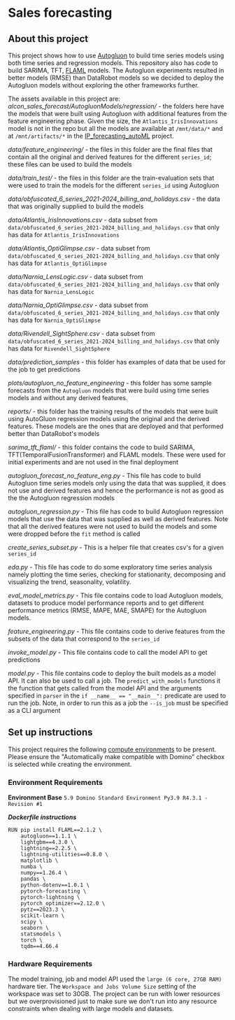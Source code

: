 # Sales forecasting

## About this project
This project shows how to use [Autogluon](https://auto.gluon.ai/stable/index.html) to build time series models using both time series and regression models. This repository also has code to build SARIMA, TFT, [FLAML](https://microsoft.github.io/FLAML/) models. The Autogluon experiments resulted in better models (RMSE) than DataRobot models so we decided to deploy the Autogluon models without exploring the other frameworks further.

The assets available in this project are:
*alcon_sales_forecast/AutogluonModels/regression/* - the folders here have the models that were built using Autogluon with additional features from the feature engineering phase. Given the size, the `Atlantis_IrisInnovations` model is not in the repo but all the models are available at `/mnt/data/*` and at `/mnt/artifacts/*` in the [IP_forecasting_autoML](https://domino.myalcon.com/u/mansusu1/IP_forecasting_autoML/overview) project.

*data/feature_engineering/* - the files in this folder are the final files that contain all the original and derived features for the different `series_id`; these files can be used to build the models

*data/train_test/* - the files in this folder are the train-evaluation sets that were used to train the models for the different `series_id` using Autogluon

*data/obfuscated_6_series_2021-2024_billing_and_holidays.csv* - the data that was originally supplied to build the models

*data/Atlantis_IrisInnovations.csv* - data subset from `data/obfuscated_6_series_2021-2024_billing_and_holidays.csv` that only has data for `Atlantis_IrisInnovations`

*data/Atlantis_OptiGlimpse.csv* - data subset from `data/obfuscated_6_series_2021-2024_billing_and_holidays.csv` that only has data for `Atlantis_OptiGlimpse`

*data/Narnia_LensLogic.csv* - data subset from `data/obfuscated_6_series_2021-2024_billing_and_holidays.csv` that only has data for `Narnia_LensLogic`

*data/Narnia_OptiGlimpse.csv* - data subset from `data/obfuscated_6_series_2021-2024_billing_and_holidays.csv` that only has data for `Narnia_OptiGlimpse`

*data/Rivendell_SightSphere.csv* - data subset from `data/obfuscated_6_series_2021-2024_billing_and_holidays.csv` that only has data for `Rivendell_SightSphere`

*data/prediction_samples* - this folder has examples of data that be used for the job to get predictions

*plots/autogluon_no_feature_engineering* - this folder has some sample forecasts from the `Autogluon` models that were build using time series models and without any derived features. 

*reports/* - this folder has the training results of the models that were built using AutoGluon regression models using the original and the derived features. These models are the ones that are deployed and that performed better than DataRobot's models

*sarima_tft_flaml/* - this folder contains the code to build SARIMA, TFT(TemporalFusionTransformer) and FLAML models. These were used for initial experiments and are not used in the final deployment

*autogluon_forecast_no_feature_eng.py* - This file has code to build Autogluon time series models only using the data that was supplied, it does not use and derived features and hence the performance is not as good as the the Autogluon regression models

*autogluon_regression.py* - This file has code to build Autogluon regression models that use the data that was supplied as well as derived features. Note that all the derived features were not used to build the models and some were dropped before the `fit` method is called

*create_series_subset.py* - This is a helper file that creates csv's for a given `series_id`

*eda.py* - This file has code to do some exploratory time series analysis namely plotting the time series, checking for stationarity, decomposing and visualizing the trend, seasonality, volatility.

*eval_model_metrics.py* - This file contains code to load Autogluon models, datasets to produce model performance reports and to get different performance metrics (RMSE, MAPE, MAE, SMAPE) for the Autogluon models. 

*feature_engineering.py* - This file contains code to derive features from the subsets of the data that correspond to the `series_id`

*invoke_model.py* - This file contains code to call the model API to get predictions

*model.py* - This file contains code to deploy the built models as a model API. It can also be used to call a job. The `predict_with_models` functions it the function that gets called from the model API and the arguments specified in `parser` in the `if __name__ == "__main__":` predicate are used to run the job. Note, in order to run this as a job the `--is_job` must be specified as a CLI argument 


## Set up instructions

This project requires the following [compute environments](https://docs.dominodatalab.com/en/latest/user_guide/f51038/environments/) to be present. Please ensure the "Automatically make compatible with Domino" checkbox is selected while creating the environment.

### Environment Requirements

**Environment Base**
`5.9 Domino Standard Environment Py3.9 R4.3.1 - Revision #1`

***Dockerfile instructions***
```
RUN pip install FLAML==2.1.2 \
	autogluon==1.1.1 \
	lightgbm==4.3.0 \
	lightning==2.2.5 \
	lightning-utilities==0.8.0 \
	matplotlib \
	numba \
	numpy==1.26.4 \
	pandas \
	python-dotenv==1.0.1 \
	pytorch-forecasting \
	pytorch-lightning \
	pytorch_optimizer==2.12.0 \
	pytz==2023.3 \
	scikit-learn \
	scipy \
	seaborn \
	statsmodels \
	torch \
	tqdm==4.66.4
```

### Hardware Requirements
The model training, job and model API used the `large (6 core, 27GB RAM)` hardware tier. The `Workspace and Jobs Volume Size` setting of the workspace was set to 30GB. The project can be run with lower resources but we overprovisioned just to make sure we don't run into any resource constraints when dealing with large models and datasets.

